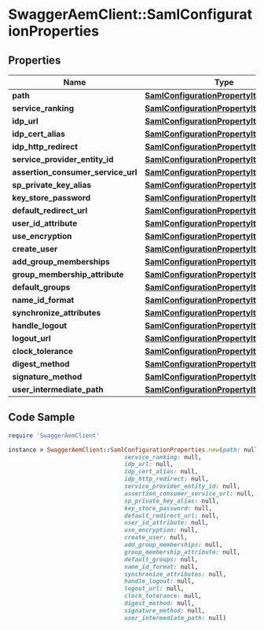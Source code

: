 # SwaggerAemClient::SamlConfigurationProperties

## Properties

Name | Type | Description | Notes
------------ | ------------- | ------------- | -------------
**path** | [**SamlConfigurationPropertyItemsArray**](SamlConfigurationPropertyItemsArray.md) |  | [optional] 
**service_ranking** | [**SamlConfigurationPropertyItemsLong**](SamlConfigurationPropertyItemsLong.md) |  | [optional] 
**idp_url** | [**SamlConfigurationPropertyItemsString**](SamlConfigurationPropertyItemsString.md) |  | [optional] 
**idp_cert_alias** | [**SamlConfigurationPropertyItemsString**](SamlConfigurationPropertyItemsString.md) |  | [optional] 
**idp_http_redirect** | [**SamlConfigurationPropertyItemsBoolean**](SamlConfigurationPropertyItemsBoolean.md) |  | [optional] 
**service_provider_entity_id** | [**SamlConfigurationPropertyItemsString**](SamlConfigurationPropertyItemsString.md) |  | [optional] 
**assertion_consumer_service_url** | [**SamlConfigurationPropertyItemsString**](SamlConfigurationPropertyItemsString.md) |  | [optional] 
**sp_private_key_alias** | [**SamlConfigurationPropertyItemsString**](SamlConfigurationPropertyItemsString.md) |  | [optional] 
**key_store_password** | [**SamlConfigurationPropertyItemsString**](SamlConfigurationPropertyItemsString.md) |  | [optional] 
**default_redirect_url** | [**SamlConfigurationPropertyItemsString**](SamlConfigurationPropertyItemsString.md) |  | [optional] 
**user_id_attribute** | [**SamlConfigurationPropertyItemsString**](SamlConfigurationPropertyItemsString.md) |  | [optional] 
**use_encryption** | [**SamlConfigurationPropertyItemsBoolean**](SamlConfigurationPropertyItemsBoolean.md) |  | [optional] 
**create_user** | [**SamlConfigurationPropertyItemsBoolean**](SamlConfigurationPropertyItemsBoolean.md) |  | [optional] 
**add_group_memberships** | [**SamlConfigurationPropertyItemsBoolean**](SamlConfigurationPropertyItemsBoolean.md) |  | [optional] 
**group_membership_attribute** | [**SamlConfigurationPropertyItemsString**](SamlConfigurationPropertyItemsString.md) |  | [optional] 
**default_groups** | [**SamlConfigurationPropertyItemsArray**](SamlConfigurationPropertyItemsArray.md) |  | [optional] 
**name_id_format** | [**SamlConfigurationPropertyItemsString**](SamlConfigurationPropertyItemsString.md) |  | [optional] 
**synchronize_attributes** | [**SamlConfigurationPropertyItemsArray**](SamlConfigurationPropertyItemsArray.md) |  | [optional] 
**handle_logout** | [**SamlConfigurationPropertyItemsBoolean**](SamlConfigurationPropertyItemsBoolean.md) |  | [optional] 
**logout_url** | [**SamlConfigurationPropertyItemsString**](SamlConfigurationPropertyItemsString.md) |  | [optional] 
**clock_tolerance** | [**SamlConfigurationPropertyItemsLong**](SamlConfigurationPropertyItemsLong.md) |  | [optional] 
**digest_method** | [**SamlConfigurationPropertyItemsString**](SamlConfigurationPropertyItemsString.md) |  | [optional] 
**signature_method** | [**SamlConfigurationPropertyItemsString**](SamlConfigurationPropertyItemsString.md) |  | [optional] 
**user_intermediate_path** | [**SamlConfigurationPropertyItemsString**](SamlConfigurationPropertyItemsString.md) |  | [optional] 

## Code Sample

```ruby
require 'SwaggerAemClient'

instance = SwaggerAemClient::SamlConfigurationProperties.new(path: null,
                                 service_ranking: null,
                                 idp_url: null,
                                 idp_cert_alias: null,
                                 idp_http_redirect: null,
                                 service_provider_entity_id: null,
                                 assertion_consumer_service_url: null,
                                 sp_private_key_alias: null,
                                 key_store_password: null,
                                 default_redirect_url: null,
                                 user_id_attribute: null,
                                 use_encryption: null,
                                 create_user: null,
                                 add_group_memberships: null,
                                 group_membership_attribute: null,
                                 default_groups: null,
                                 name_id_format: null,
                                 synchronize_attributes: null,
                                 handle_logout: null,
                                 logout_url: null,
                                 clock_tolerance: null,
                                 digest_method: null,
                                 signature_method: null,
                                 user_intermediate_path: null)
```


